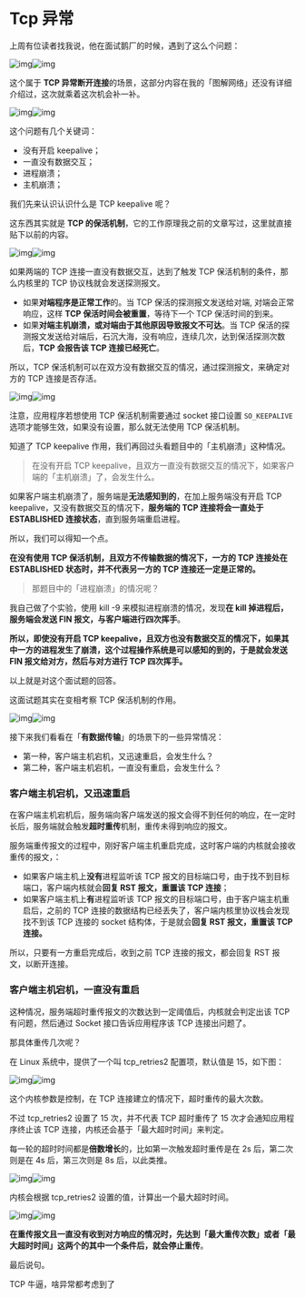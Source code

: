 # Tcp 异常

上周有位读者找我说，他在面试鹅厂的时候，遇到了这么个问题：

![img](https://pic1.zhimg.com/v2-8285c8454e3e4aa93d30b76b2dccbe08_b.jpg)![img](https://pic1.zhimg.com/80/v2-8285c8454e3e4aa93d30b76b2dccbe08_1440w.jpg)



这个属于 **TCP 异常断开连接**的场景，这部分内容在我的「图解网络」还没有详细介绍过，这次就乘着这次机会补一补。



![img](https://pic3.zhimg.com/v2-4fe8462c745135a66283a3d3f1bc45de_b.jpg)![img](https://pic3.zhimg.com/80/v2-4fe8462c745135a66283a3d3f1bc45de_1440w.jpg)



这个问题有几个关键词：

- 没有开启 keepalive；
- 一直没有数据交互；
- 进程崩溃；
- 主机崩溃；

我们先来认识认识什么是 TCP keepalive 呢？

这东西其实就是 **TCP 的保活机制**，它的工作原理我之前的文章写过，这里就直接贴下以前的内容。



![img](https://pic4.zhimg.com/v2-c3fcc2b7b1db546b4a45b1a4ad7e87df_b.jpg)![img](https://pic4.zhimg.com/80/v2-c3fcc2b7b1db546b4a45b1a4ad7e87df_1440w.jpg)



如果两端的 TCP 连接一直没有数据交互，达到了触发 TCP 保活机制的条件，那么内核里的 TCP 协议栈就会发送探测报文。

- 如果**对端程序是正常工作**的。当 TCP 保活的探测报文发送给对端, 对端会正常响应，这样 **TCP 保活时间会被重置**，等待下一个 TCP 保活时间的到来。
- 如果**对端主机崩溃，或对端由于其他原因导致报文不可达**。当 TCP 保活的探测报文发送给对端后，石沉大海，没有响应，连续几次，达到保活探测次数后，**TCP 会报告该 TCP 连接已经死亡**。

所以，TCP 保活机制可以在双方没有数据交互的情况，通过探测报文，来确定对方的 TCP 连接是否存活。



![img](https://pic4.zhimg.com/v2-e87e86b6a5bbccc348d059b82a170837_b.jpg)![img](https://pic4.zhimg.com/80/v2-e87e86b6a5bbccc348d059b82a170837_1440w.jpg)



注意，应用程序若想使用 TCP 保活机制需要通过 socket 接口设置 `SO_KEEPALIVE` 选项才能够生效，如果没有设置，那么就无法使用 TCP 保活机制。

知道了 TCP keepalive 作用，我们再回过头看题目中的「主机崩溃」这种情况。

> 在没有开启 TCP keepalive，且双方一直没有数据交互的情况下，如果客户端的「主机崩溃」了，会发生什么。

如果客户端主机崩溃了，服务端是**无法感知到的**，在加上服务端没有开启 TCP keepalive，又没有数据交互的情况下，**服务端的 TCP 连接将会一直处于 ESTABLISHED 连接状态**，直到服务端重启进程。

所以，我们可以得知一个点。

**在没有使用 TCP 保活机制，且双方不传输数据的情况下，一方的 TCP 连接处在 ESTABLISHED 状态时，并不代表另一方的 TCP 连接还一定是正常的。**

> 那题目中的「进程崩溃」的情况呢？

我自己做了个实验，使用 kill -9 来模拟进程崩溃的情况，发现**在 kill 掉进程后，服务端会发送 FIN 报文，与客户端进行四次挥手**。

**所以，即使没有开启 TCP keepalive，且双方也没有数据交互的情况下，如果其中一方的进程发生了崩溃，这个过程操作系统是可以感知的到的，于是就会发送 FIN 报文给对方，然后与对方进行 TCP 四次挥手。**

以上就是对这个面试题的回答。

这面试题其实在变相考察 TCP 保活机制的作用。



![img](https://pic1.zhimg.com/v2-ac16be259ed58b6b7a6010a59ba8ff24_b.jpg)![img](https://pic1.zhimg.com/80/v2-ac16be259ed58b6b7a6010a59ba8ff24_1440w.jpg)

接下来我们看看在「**有数据传输**」的场景下的一些异常情况：

- 第一种，客户端主机宕机，又迅速重启，会发生什么？
- 第二种，客户端主机宕机，一直没有重启，会发生什么？

### **客户端主机宕机，又迅速重启**

在客户端主机宕机后，服务端向客户端发送的报文会得不到任何的响应，在一定时长后，服务端就会触发**超时重传**机制，重传未得到响应的报文。

服务端重传报文的过程中，刚好客户端主机重启完成，这时客户端的内核就会接收重传的报文，：

- 如果客户端主机上**没有**进程监听该 TCP 报文的目标端口号，由于找不到目标端口，客户端内核就会**回复 RST 报文，重置该 TCP 连接**；
- 如果客户端主机上**有**进程监听该 TCP 报文的目标端口号，由于客户端主机重启后，之前的 TCP 连接的数据结构已经丢失了，客户端内核里协议栈会发现找不到该 TCP 连接的 socket 结构体，于是就会**回复 RST 报文，重置该 TCP 连接。**

所以，只要有一方重启完成后，收到之前 TCP 连接的报文，都会回复 RST 报文，以断开连接。

### **客户端主机宕机，一直没有重启**

这种情况，服务端超时重传报文的次数达到一定阈值后，内核就会判定出该 TCP 有问题，然后通过 Socket 接口告诉应用程序该 TCP 连接出问题了。

那具体重传几次呢？

在 Linux 系统中，提供了一个叫 tcp_retries2 配置项，默认值是 15，如下图：



![img](https://pic1.zhimg.com/v2-e9ee17fa6da444ac66d41303b62e658c_b.png)![img](https://pic1.zhimg.com/80/v2-e9ee17fa6da444ac66d41303b62e658c_1440w.png)



这个内核参数是控制，在 TCP 连接建立的情况下，超时重传的最大次数。

不过 tcp_retries2 设置了 15 次，并不代表 TCP 超时重传了 15 次才会通知应用程序终止该 TCP 连接，内核还会基于「最大超时时间」来判定。

每一轮的超时时间都是**倍数增长**的，比如第一次触发超时重传是在 2s 后，第二次则是在 4s 后，第三次则是 8s 后，以此类推。



![img](https://pic1.zhimg.com/v2-7d02f0b3a8907f2747348c88ab1d8040_b.jpg)![img](https://pic1.zhimg.com/80/v2-7d02f0b3a8907f2747348c88ab1d8040_1440w.jpg)



内核会根据 tcp_retries2 设置的值，计算出一个最大超时时间。



![img](https://pic2.zhimg.com/v2-3efb7e9fa159b7d98b8bf303d56530a5_b.jpg)![img](https://pic2.zhimg.com/80/v2-3efb7e9fa159b7d98b8bf303d56530a5_1440w.jpg)



**在重传报文且一直没有收到对方响应的情况时，先达到「最大重传次数」或者「最大超时时间」这两个的其中一个条件后，就会停止重传**。

最后说句。

TCP 牛逼，啥异常都考虑到了